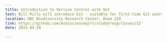 ```yaml
---
title: Introduction to Version Control with Git
text: Bill Mills will introduce Git - suitable for first-time Git users!
location: UBC Biodiversity Research Center, Room 224
link: https://github.com/minisciencegirl/studyGroup/issues/12
date: 2015-04-29

---
```

